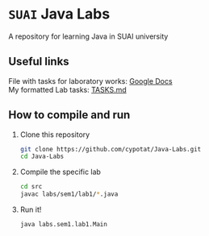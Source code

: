 # `SUAI` Java Labs

A repository for learning Java in SUAI university

## Useful links

File with tasks for laboratory works: [Google Docs](https://docs.google.com/document/d/1TUxcZclZ6zkdXw5X98irdYX5vn2FBd_-oBdZ2_1vPT0)  
My formatted Lab tasks: [TASKS.md](TASKS.md)

## How to compile and run

1. Clone this repository
   ```bash
   git clone https://github.com/cypotat/Java-Labs.git
   cd Java-Labs
   ```
2. Compile the specific lab

   ```bash
   cd src
   javac labs/sem1/lab1/*.java
   ```

3. Run it!
   ```bash
   java labs.sem1.lab1.Main
   ```
